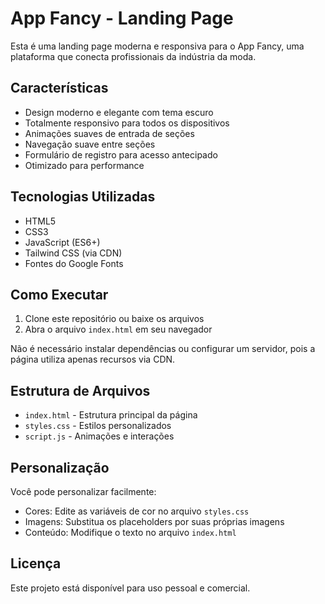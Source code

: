 # App Fancy - Landing Page

Esta é uma landing page moderna e responsiva para o App Fancy, uma plataforma que conecta profissionais da indústria da moda.

## Características

- Design moderno e elegante com tema escuro
- Totalmente responsivo para todos os dispositivos
- Animações suaves de entrada de seções
- Navegação suave entre seções
- Formulário de registro para acesso antecipado
- Otimizado para performance

## Tecnologias Utilizadas

- HTML5
- CSS3
- JavaScript (ES6+)
- Tailwind CSS (via CDN)
- Fontes do Google Fonts

## Como Executar

1. Clone este repositório ou baixe os arquivos
2. Abra o arquivo `index.html` em seu navegador

Não é necessário instalar dependências ou configurar um servidor, pois a página utiliza apenas recursos via CDN.

## Estrutura de Arquivos

- `index.html` - Estrutura principal da página
- `styles.css` - Estilos personalizados
- `script.js` - Animações e interações

## Personalização

Você pode personalizar facilmente:

- Cores: Edite as variáveis de cor no arquivo `styles.css`
- Imagens: Substitua os placeholders por suas próprias imagens
- Conteúdo: Modifique o texto no arquivo `index.html`

## Licença

Este projeto está disponível para uso pessoal e comercial. 